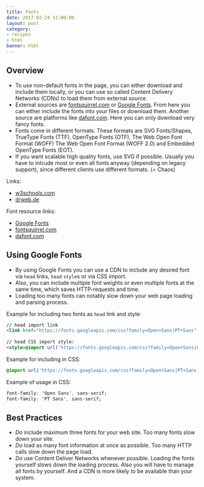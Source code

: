 ```yaml
---
title: Fonts
date: 2017-02-24 11:00:00
layout: post
category:
- recipes
- html
banner: html
---
```




## Overview

* To use non-default fonts in the page, you can either
  download and include them locally, or you can use
  so called Content Delivery Networks (CDNs) to load
  them from external source.
* External sources are
  [fontsquirrel.com](https://www.fontsquirrel.com/) or
  [Google Fonts](https://fonts.google.com/). From here
  you can either include the fonts into your files or
  download them. Another source are platforms like
  [dafont.com](http://www.dafont.com). Here you can only
  download very fancy fonts.
* Fonts come in different formats. These formats are
  SVG Fonts/Shapes, TrueType Fonts (TTF),
  OpenType Fonts (OTF), The Web Open Font Format (WOFF)
  The Web Open Font Format (WOFF 2.0) and
  Embedded OpenType Fonts (EOT).
* If you want scalable high quality fonts, use SVG if
  possible. Usually you have to inlcude most or even all
  fonts anyway (depending on legacy support), since different
  clients use different formats. (= Chaos)
  
Links:
* [w3schools.com](http://www.w3schools.com/css/css3_fonts.asp)
* [drweb.de](https://www.drweb.de/magazin/webfont-formate-beschaffenheit-einsatzmoeglichkeiten-im-webdesign/)

Font resource links:
* [Google Fonts](https://fonts.google.com/)
* [fontsquirrel.com](https://www.fontsquirrel.com/)
* [dafont.com](http://www.dafont.com)
 
## Using Google Fonts

* By using Google Fonts you can use a CDN to include any desired
  font via `head` links, `head` `style`s or via CSS import.
* Also, you can include multiple font weights or even multiple fonts
  at the same time, which saves HTTP-requests and time.
* Loading too many fonts can notably slow down your web page loading
  and parsing process.
  
Example for including two fonts as `head` link and style:
``` html
// head import link
<link href="https://fonts.googleapis.com/css?family=Open+Sans|PT+Sans" rel="stylesheet">
 
// head CSS import style:
<style>@import url('https://fonts.googleapis.com/css?family=Open+Sans|PT+Sans');</style>
```

Example for including in CSS:
``` CSS
@import url('https://fonts.googleapis.com/css?family=Open+Sans|PT+Sans');
```

Example of usage in CSS:
``` CSS
font-family: 'Open Sans', sans-serif;
font-family: 'PT Sans', sans-serif;
```

## Best Practices

* _Do_ include maximum three fonts for your web site.
  Too many fonts slow down your site.
* _Do_ load as many font information at once as possible.
  Too many HTTP calls slow down the page load.
* _Do_ use Content Deliver Networks whenever possible.
  Loading the fonts yourself slows down the loading process.
  Also you will have to manage all fonts by yourself. And
  a CDN is more likely to be available than your system.
